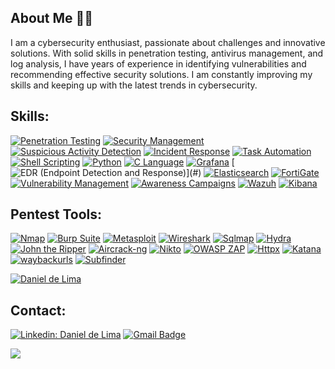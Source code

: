 ## About Me 👨‍💻

I am a cybersecurity enthusiast, passionate about challenges and innovative solutions. With solid skills in penetration testing, antivirus management, and log analysis, I have years of experience in identifying vulnerabilities and recommending effective security solutions. I am constantly improving my skills and keeping up with the latest trends in cybersecurity.

## Skills:

[![Penetration Testing](https://img.shields.io/badge/Penetration_Testing-🔍-2962FF?style=for-the-badge)](#)
[![Security Management](https://img.shields.io/badge/Security_Management-🔒-FF6D00?style=for-the-badge)](#)
[![Suspicious Activity Detection](https://img.shields.io/badge/Suspicious_Activity_Detection-🕵️-4CAF50?style=for-the-badge)](#)
[![Incident Response](https://img.shields.io/badge/Incident_Response-🚨-E91E63?style=for-the-badge)](#)
[![Task Automation](https://img.shields.io/badge/Task_Automation-⚙️-2196F3?style=for-the-badge)](#)
[![Shell Scripting](https://img.shields.io/badge/Shell_Scripting-🐚-FFC107?style=for-the-badge)](#)
[![Python](https://img.shields.io/badge/Python-🐍-9C27B0?style=for-the-badge)](#)
[![C Language](https://img.shields.io/badge/C_Language-🐉-607D8B?style=for-the-badge)](#)
[![Grafana](https://img.shields.io/badge/Grafana-📊-009688?style=for-the-badge)](#)
[![EDR (Endpoint Detection and Response)](https://img.shields.io/badge/EDR_(Endpoint_Detection_and_Response)-🛡️-3F51B5?style=for-the-badge)](#)
[![Elasticsearch](https://img.shields.io/badge/Elasticsearch-🔍-FF5722?style=for-the-badge)](#)
[![FortiGate](https://img.shields.io/badge/FortiGate-🛡️-795548?style=for-the-badge)](#)
[![Vulnerability Management](https://img.shields.io/badge/Vulnerability_Management-🔐-03A9F4?style=for-the-badge)](#)
[![Awareness Campaigns](https://img.shields.io/badge/Awareness_Campaigns-📢-9E9E9E?style=for-the-badge)](#)
[![Wazuh](https://img.shields.io/badge/Wazuh-🐺-FF9800?style=for-the-badge)](#)
[![Kibana](https://img.shields.io/badge/Kibana-🔍-673AB7?style=for-the-badge)](#)

## Pentest Tools:

[![Nmap](https://img.shields.io/badge/Nmap-🔍-4CAF50?style=for-the-badge)](#)
[![Burp Suite](https://img.shields.io/badge/Burp_Suite-🛠️-2196F3?style=for-the-badge)](#)
[![Metasploit](https://img.shields.io/badge/Metasploit-🔓-E91E63?style=for-the-badge)](#)
[![Wireshark](https://img.shields.io/badge/Wireshark-🌐-FFC107?style=for-the-badge)](#)
[![Sqlmap](https://img.shields.io/badge/Sqlmap-💼-9C27B0?style=for-the-badge)](#)
[![Hydra](https://img.shields.io/badge/Hydra-🐉-607D8B?style=for-the-badge)](#)
[![John the Ripper](https://img.shields.io/badge/John_the_Ripper-🔑-009688?style=for-the-badge)](#)
[![Aircrack-ng](https://img.shields.io/badge/Aircrack_ng-🛡️-3F51B5?style=for-the-badge)](#)
[![Nikto](https://img.shields.io/badge/Nikto-🔍-FF5722?style=for-the-badge)](#)
[![OWASP ZAP](https://img.shields.io/badge/OWASP_ZAP-🔒-795548?style=for-the-badge)](#)
[![Httpx](https://img.shields.io/badge/Httpx-🌐-03A9F4?style=for-the-badge)](#)
[![Katana](https://img.shields.io/badge/Katana-🗡️-9E9E9E?style=for-the-badge)](#)
[![waybackurls](https://img.shields.io/badge/waybackurls-🔍-FF9800?style=for-the-badge)](#)
[![Subfinder](https://img.shields.io/badge/Subfinder-🔍-673AB7?style=for-the-badge)](#)

[![Daniel de Lima](https://github-readme-stats.vercel.app/api?username=daniel-de-lima0xa&theme=tokyonight)](https://github.com/daniel-de-lima0xa/)

## Contact:

[![Linkedin: Daniel de Lima](https://img.shields.io/badge/-daniel--de--lima0x-blue?style=flat-square&logo=Linkedin&logoColor=white&link=https://www.linkedin.com/in/daniel-de-lima0xa/)](https://www.linkedin.com/in/daniel-de-lima0xa/)
[![Gmail Badge](https://img.shields.io/badge/-daniellima.prof@gmail.com-006bed?style=flat-square&logo=Gmail&logoColor=white&link=mailto:daniellima.prof@gmail.com)](mailto:daniellima.prof@gmail.com)

![](https://komarev.com/ghpvc/?username=igaaoo&color=006bed)

